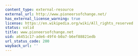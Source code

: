 ```yaml
---
content_type: external-resource
external_url: http://www.pioneersofchange.net/
has_external_license_warning: true
license: https://en.wikipedia.org/wiki/All_rights_reserved
status: valid
title: www.pioneersofchange.net
uid: a6451c17-ade6-49f4-b0a7-b6ef88821edb
url_status_code: 200
wayback_url: ''
---
```

